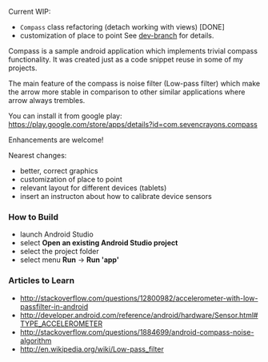 Current WIP:
* `Compass` class refactoring (detach working with views) [DONE]
* customization of place to point
See [dev-branch](https://github.com/iutinvg/compass/tree/dev) for details.

Compass is a sample android application which implements trivial compass functionality.
It was created just as a code snippet reuse in some of my projects.

The main feature of the compass is noise filter (Low-pass filter) which make the arrow
more stable in comparison to other similar applications where arrow always trembles.

You can install it from google play: https://play.google.com/store/apps/details?id=com.sevencrayons.compass

Enhancements are welcome!

Nearest changes:

* better, correct graphics
* customization of place to point
* relevant layout for different devices (tablets)
* insert an instructon about how to calibrate device sensors

### How to Build
* launch Android Studio
* select **Open an existing Android Studio project**
* select the project folder
* select menu **Run** -> **Run 'app'**

### Articles to Learn
* http://stackoverflow.com/questions/12800982/accelerometer-with-low-passfilter-in-android
* http://developer.android.com/reference/android/hardware/Sensor.html#TYPE_ACCELEROMETER
* http://stackoverflow.com/questions/1884699/android-compass-noise-algorithm
* http://en.wikipedia.org/wiki/Low-pass_filter
